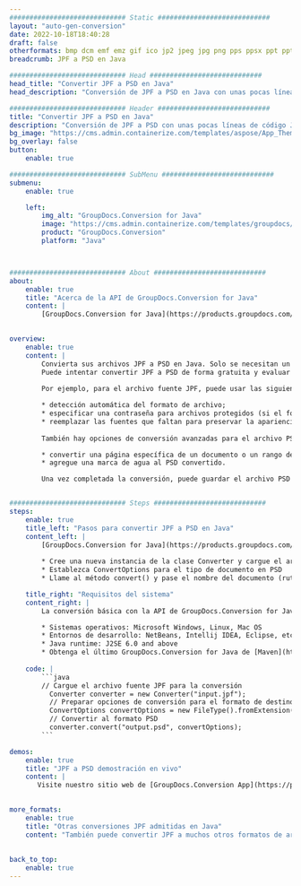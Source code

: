 ```yaml
---
############################# Static ############################
layout: "auto-gen-conversion"
date: 2022-10-18T18:40:28
draft: false
otherformats: bmp dcm emf emz gif ico jp2 jpeg jpg png pps ppsx ppt pptx psb psd svg svgz tga tif tiff webp wmf wmz
breadcrumb: JPF a PSD en Java

############################# Head ############################
head_title: "Convertir JPF a PSD en Java"
head_description: "Conversión de JPF a PSD en Java con unas pocas líneas de código. Convierta más de 160 formatos de archivo con la API de conversión de documentos de GroupDocs para Java"

############################# Header ############################
title: "Convertir JPF a PSD en Java"
description: "Conversión de JPF a PSD con unas pocas líneas de código Java"
bg_image: "https://cms.admin.containerize.com/templates/aspose/App_Themes/V3/images/bg/header1.png"
bg_overlay: false
button:
    enable: true

############################# SubMenu ############################
submenu:
    enable: true

    left:
        img_alt: "GroupDocs.Conversion for Java"
        image: "https://cms.admin.containerize.com/templates/groupdocs/images/product-logos/90x90-noborder/groupdocs-conversion-java.png"
        product: "GroupDocs.Conversion"
        platform: "Java"



############################# About ############################
about:
    enable: true
    title: "Acerca de la API de GroupDocs.Conversion for Java"
    content: |
        [GroupDocs.Conversion for Java](https://products.groupdocs.com/conversion/java/) es una API de conversión de formato de archivo avanzada para convertir entre formatos populares de imagen y documento como Microsoft Office, OpenDocument, PDF, HTML, correo electrónico, CAD. y mucho más con solo unas pocas líneas de código. La API nativa detecta automáticamente los formatos de los documentos originales y ofrece muchas opciones para personalizar los documentos convertidos. Junto con la función de extraer información de un documento, también admite el almacenamiento en caché de los resultados de la conversión en el disco local de forma predeterminada. Sin embargo, se puede admitir cualquier tipo de almacenamiento en caché mediante la implementación de las interfaces adecuadas: Amazon S3, Dropbox, Google Drive, Windows Azure, Reddis o cualquier otra.
    

overview:
    enable: true
    content: |
        Convierta sus archivos JPF a PSD en Java. Solo se necesitan un par de líneas de código Java en cualquier plataforma de su elección, como Windows, Linux, macOS.
        Puede intentar convertir JPF a PSD de forma gratuita y evaluar la calidad de los resultados de la conversión. Junto con los sencillos scripts de conversión de archivos, puede probar opciones más sofisticadas para cargar el archivo de origen JPF y almacenar la salida PSD. 
        
        Por ejemplo, para el archivo fuente JPF, puede usar las siguientes opciones de carga:

        * detección automática del formato de archivo;
        * especificar una contraseña para archivos protegidos (si el formato de archivo lo admite);
        * reemplazar las fuentes que faltan para preservar la apariencia del documento.
        
        También hay opciones de conversión avanzadas para el archivo PSD:

        * convertir una página específica de un documento o un rango de páginas;
        * agregue una marca de agua al PSD convertido.

        Una vez completada la conversión, puede guardar el archivo PSD en su ruta de archivo local o en cualquier almacenamiento de terceros, como FTP, Amazon S3, Google Drive, Dropbox, etc. Tenga en cuenta que para convertir JPF a PSD, no necesita instalar ningún software adicional, como MS Office, Open Office, Adobe Acrobat Reader, etc.


############################# Steps ############################
steps:
    enable: true
    title_left: "Pasos para convertir JPF a PSD en Java"
    content_left: |
        [GroupDocs.Conversion for Java](https://products.groupdocs.com/conversion/java/) permite a los desarrolladores convertir fácilmente el archivo JPF a PSD con unas pocas líneas de código.
        
        * Cree una nueva instancia de la clase Converter y cargue el archivo JPF con la ruta completa
        * Establezca ConvertOptions para el tipo de documento en PSD
        * Llame al método convert() y pase el nombre del documento (ruta completa) y el formato (PSD) como parámetro

    title_right: "Requisitos del sistema"
    content_right: |
        La conversión básica con la API de GroupDocs.Conversion for Java se puede realizar con solo unas pocas líneas de código. Nuestras API son compatibles con todas las principales plataformas y sistemas operativos. Antes de ejecutar el código a continuación, asegúrese de tener instalados los siguientes requisitos previos en su sistema.

        * Sistemas operativos: Microsoft Windows, Linux, Mac OS
        * Entornos de desarrollo: NetBeans, Intellij IDEA, Eclipse, etc.
        * Java runtime: J2SE 6.0 and above
        * Obtenga el último GroupDocs.Conversion for Java de [Maven](https://repository.groupdocs.com/webapp/#/artifacts/browse/tree/General/repo/com/groupdocs/groupdocs-conversion)
         
    code: |
        ```java    
        // Cargue el archivo fuente JPF para la conversión
          Converter converter = new Converter("input.jpf");
          // Preparar opciones de conversión para el formato de destino PSD
          ConvertOptions convertOptions = new FileType().fromExtension("psd").getConvertOptions();
          // Convertir al formato PSD
          converter.convert("output.psd", convertOptions);
        ```

demos:
    enable: true
    title: "JPF a PSD demostración en vivo"
    content: |
       Visite nuestro sitio web de [GroupDocs.Conversion App](https://products.groupdocs.app/conversion/family) y pruebe la conversión de JPF a PSD ahora. La demostración gratuita tiene los siguientes beneficios
          

more_formats:
    enable: true
    title: "Otras conversiones JPF admitidas en Java"
    content: "También puede convertir JPF a muchos otros formatos de archivo. Consulte la lista a continuación."
       
       
back_to_top:
    enable: true
---
```

